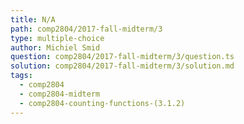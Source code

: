 ```yaml
---
title: N/A
path: comp2804/2017-fall-midterm/3
type: multiple-choice
author: Michiel Smid
question: comp2804/2017-fall-midterm/3/question.ts
solution: comp2804/2017-fall-midterm/3/solution.md
tags:
  - comp2804
  - comp2804-midterm
  - comp2804-counting-functions-(3.1.2)
---
```

